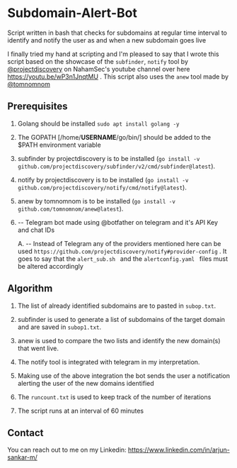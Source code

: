 # Subdomain-Alert-Bot
Script written in bash that checks for subdomains at regular time interval to identify and notify the user as and when a new subdomain goes live


I finally tried my hand at scripting and I'm pleased to say that I wrote this script based on the showcase of the `subfinder`, `notify` tool by [@projectdiscovery](https://github.com/projectdiscovery/) on NahamSec's youtube channel over here https://youtu.be/wP3n1JnqtMU . This script also uses the `anew` tool made by [@tomnomnom](https://github.com/tomnomnom/)




## Prerequisites
1. Golang should be installed `sudo apt install golang -y`

2. The GOPATH [/home/**USERNAME**/go/bin/] should be added to the $PATH environment variable

3. subfinder by projectdiscovery is to be installed (`go install -v github.com/projectdiscovery/subfinder/v2/cmd/subfinder@latest`).

4. notify by projectdiscovery is to be installed (`go install -v github.com/projectdiscovery/notify/cmd/notify@latest`).

5. anew by tomnomnom is to be installed (`go install -v github.com/tomnomnom/anew@latest`).

6. -- Telegram bot made using @botfather on telegram and it's API Key and chat IDs

   A. -- Instead of Telegram any of the providers mentioned here can be used `https://github.com/projectdiscovery/notify#provider-config` . It goes to say that the `alert_sub.sh ` and the `alertconfig.yaml ` files must be altered accordingly




## Algorithm
1. The list of already identified subdomains are to pasted in `subop.txt`.

2. subfinder is used to generate a list of subdomains of the target domain and are saved in `subop1.txt`.

3. anew is used to compare the two lists and identify the new domain(s) that went live.

4. The notify tool is integrated with telegram in my interpretation.

5. Making use of the above integration the bot sends the user a notification alerting the user of the new domains identified

6. The `runcount.txt` is used to keep track of the number of iterations

7. The script runs at an interval of 60 minutes




## Contact
You can reach out to me on my Linkedin: https://www.linkedin.com/in/arjun-sankar-m/
